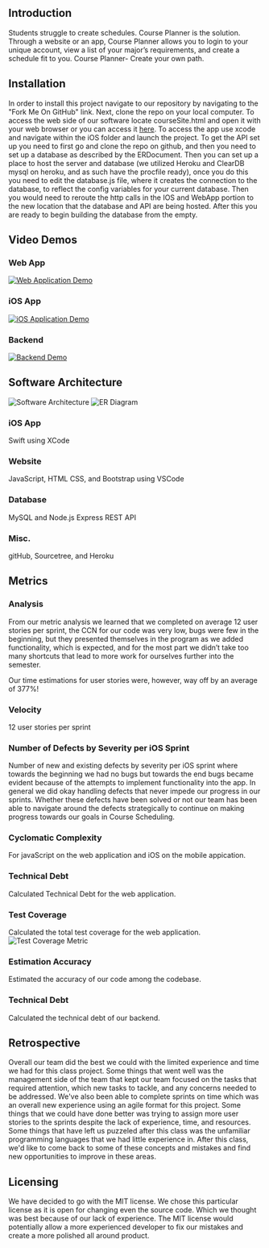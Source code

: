 ## Introduction
Students struggle to create schedules. Course Planner is the solution. Through a website or an app, Course Planner allows you to login to your unique account, view a list of your major’s requirements, and create a schedule fit to you. Course Planner- Create your own path.
## Installation
In order to install this project navigate to our repository by navigating to the "Fork Me On GitHub" link. Next, clone the repo on your local computer. To access the web side of our software locate courseSite.html and open it with your web browser or you can access it [here](https://course-scheduling-2020.herokuapp.com/courseSite.html). To access the app use xcode and navigate within the iOS folder and launch the project. To get the API set up you need to first go and clone the repo on github, and then you need to set up a database as described by the ERDocument.  Then you can set up a place to host the server and database (we utilized Heroku and ClearDB mysql on heroku, and as such have the procfile ready), once you do this you need to edit the database.js file, where it creates the connection to the database, to reflect the config variables for your current database.  Then you would need to reroute the http calls in the IOS and WebApp portion to the new location that the database and API are being hosted.  After this you are ready to begin building the database from the empty.
## Video Demos
### Web App
[![Web Application Demo](webdemoimg.png)](https://drive.google.com/file/d/1_Jag5pcWctacURtfCAqtyOC7S4WEV7pl/view?usp=sharing)
### iOS App
[![iOS Application Demo](iosimg.png)](https://drive.google.com/file/d/13wXlrsaz-RQX56jbnl1GgpH2Wb7LLel4/view?usp=sharing)
### Backend
[![Backend Demo](backendimg.png)](https://drive.google.com/file/d/1-_VjNUEAzw__jgLiZqKeh3YsE4wzG59Z/view?usp=sharing)
## Software Architecture
![Software Architecture](SoftwareArchitecture.png)
![ER Diagram](erdiag.jpg)
### iOS App  
Swift using XCode  
### Website 
JavaScript, HTML CSS, and Bootstrap using VSCode  
### Database 
MySQL and Node.js Express REST API  
### Misc.
gitHub, Sourcetree, and Heroku  



## Metrics
### Analysis
From our metric analysis we learned that we completed on average 12 user stories per sprint, the CCN for our code was very low, bugs were few in the beginning, but they presented themselves in the program as we added functionality, which is expected, and for the most part we didn’t take too many shortcuts that lead to more work for ourselves further into the semester.  

Our time  estimations for user stories were, however, way off by an average of 377%!

### Velocity
12 user stories per sprint
### Number of Defects by Severity per iOS Sprint
Number of new and existing defects by severity per iOS sprint where towards the beginning we had no bugs but towards the end bugs became evident because of the attempts to implement functionality into the app. In general we did okay handling defects that never impede our progress in our sprints. Whether these defects have been solved or not our team has been able to navigate around the defects strategically to continue on making progress towards our goals in Course Scheduling.  
### Cyclomatic Complexity
For javaScript on the web application and iOS on the mobile appication.
### Technical Debt
Calculated Technical Debt for the web application.
### Test Coverage
Calculated the total test coverage for the web application.  
![Test Coverage Metric](tests.png)
### Estimation Accuracy 
Estimated the accuracy of our code among the codebase.
### Technical Debt
Calculated the technical debt of our backend. 
## Retrospective
Overall our team did the best we could with the limited experience and time we had for this class project. Some things that went well was the management side of the team that kept our team focused on the tasks that required attention, which new tasks to tackle, and any concerns needed to be addressed. We've also been able to complete sprints on time which was an overall new experience using an agile format for this project. Some things that we could have done better was trying to assign more user stories to the sprints despite the lack of experience, time, and resources. Some things that have left us puzzeled after this class was the unfamiliar programming languages that we had little experience in. After this class, we'd like to come back to some of these concepts and mistakes and find new opportunities to improve in these areas. 
## Licensing
We have decided to go with the MIT license. We chose this particular license as it is open for changing even the source code. Which we thought was best because of our lack of experience. The MIT license would potentially allow a more experienced developer to fix our mistakes and create a more polished all around product.
